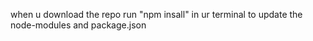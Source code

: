 when u download the repo 
run "npm insall" in ur terminal to update the node-modules and package.json
